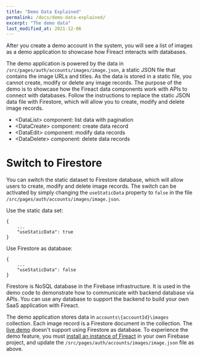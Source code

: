 ```yaml
---
title: "Demo Data Explained"
permalink: /docs/demo-data-explained/
excerpt: "The demo data"
last_modified_at: 2021-12-06
---
```


After you create a demo account in the system, you will see a list of images as a demo application to showcase how Fireact interacts with databases.

The demo application is powered by the data in `/src/pages/auth/accounts/images/image.json`, a static JSON file that contains the image URLs and titles. As the data is stored in a static file, you cannot create, modify or delete any image records. The purpose of the demo is to showcase how the Fireact data components work with APIs to connect with databases. Follow the instructions to replace the static JSON data file with Firestore, which will allow you to create, modify and delete image records.

- &lt;DataList&gt; component: list data with pagination
- &lt;DataCreate&gt; component: create data record
- &lt;DataEdit&gt; component: modify data records
- &lt;DataDelete&gt; component: delete data records

# Switch to Firestore

You can switch the static dataset to Firestore database, which will allow users to create, modify and delete image records. The switch can be activated by simply changing the `useStaticData` property to `false` in the file `/src/pages/auth/accounts/images/image.json`.


Use the static data set:
```
{
    ...
    "useStaticData": true
}
```

Use Firestore as database:
```
{
    ...
    "useStaticData": false
}
```

Firestore is NoSQL database in the Firebase infrastructure. It is used in the demo code to demonstrate how to communicate with backend database via APIs. You can use any database to support the backend to build your own SaaS application with Fireact.

The demo application stores data in `accounts\{accountId}\images` collection. Each image record is a Firestore document in the collection. The [live demo](https://demo.fireact.dev) doesn't support using Firestore as database. To experience the demo feature, you must [install an instance of Fireact](/docs/installation/) in your own Firebase project, and update the `/src/pages/auth/accounts/images/image.json` file as above.